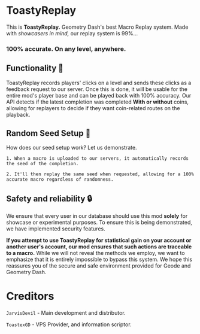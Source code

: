 # ToastyReplay
This is **ToastyReplay.** Geometry Dash's best Macro Replay system. Made with _showcasers in mind,_ our replay system is 99%...

### **100% accurate. On any level, anywhere.**

## Functionality 📜
ToastyReplay records players' clicks on a level and sends these clicks as a feedback request to our server. Once this is done, it will be usable for the entire mod's player base and can be played back with 100% accuracy. Our API detects if the latest completion was completed **With or without** coins, allowing for replayers to decide if they want coin-related routes on the playback.

## Random Seed Setup 🎲
How does our seed setup work? Let us demonstrate.
 
   `1. When a macro is uploaded to our servers, it automatically records the seed of the completion.`

  `2. It'll then replay the same seed when requested, allowing for a 100% accurate macro regardless of randomness.`

## Safety and reliability 🔒

We ensure that every user in our database should use this mod **solely** for showcase or experimental purposes. To ensure this is being demonstrated, we have implemented security features.

__If you attempt to use ToastyReplay for statistical gain on your account or another user's account, our mod ensures that such actions are traceable to a macro.__ While we will not reveal the methods we employ, we want to emphasize that it is entirely impossible to bypass this system. We hope this reassures you of the secure and safe environment provided for Geode and Geometry Dash.

# Creditors

`JarvisDevil` - Main development and distributor.

`ToastexGD` - VPS Provider, and information scriptor.
